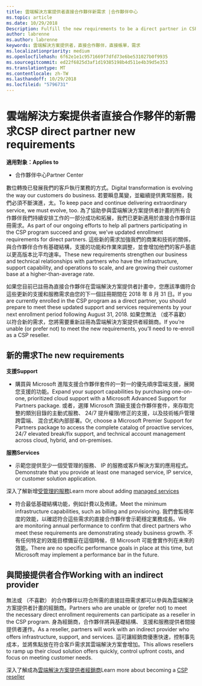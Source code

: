 ```yaml
---
title: 雲端解決方案提供者直接合作夥伴新需求 |合作夥伴中心
ms.topic: article
ms.date: 10/29/2018
Description: Fulfill the new requirements to be a direct partner in CSP
author: labrenne
ms.author: labrenne
keywords: 雲端解決方案提供者，直接合作夥伴，直接帳單，需求
ms.localizationpriority: medium
ms.openlocfilehash: 6f62e1e1c9571669f7dfd73e6be531027b0f9935
ms.sourcegitcommit: ed22f6825d3af1d19385198b4d511e4b39d5e353
ms.translationtype: MT
ms.contentlocale: zh-TW
ms.lasthandoff: 10/29/2018
ms.locfileid: "5796731"
---
```

# <a name="csp-direct-partner-new-requirements"></a><span data-ttu-id="9e8df-103">雲端解決方案提供者直接合作夥伴的新需求</span><span class="sxs-lookup"><span data-stu-id="9e8df-103">CSP direct partner new requirements</span></span>

**<span data-ttu-id="9e8df-104">適用對象：</span><span class="sxs-lookup"><span data-stu-id="9e8df-104">Applies to</span></span>**

- <span data-ttu-id="9e8df-105">合作夥伴中心</span><span class="sxs-lookup"><span data-stu-id="9e8df-105">Partner Center</span></span>

<span data-ttu-id="9e8df-106">數位轉換已發展我們的客戶執行業務的方式。</span><span class="sxs-lookup"><span data-stu-id="9e8df-106">Digital transformation is evolving the way our customers do business.</span></span> <span data-ttu-id="9e8df-107">若要瞬息萬變，並繼續提供異常服務，我們必須不斷演進，太。</span><span class="sxs-lookup"><span data-stu-id="9e8df-107">To keep pace and continue delivering extraordinary service, we must evolve, too.</span></span> <span data-ttu-id="9e8df-108">為了協助參與雲端解決方案提供者計畫的所有合作夥伴我們持續安排工作的一部分成功和拓展，我們已更新適用於直接合作夥伴註冊需求。</span><span class="sxs-lookup"><span data-stu-id="9e8df-108">As part of our ongoing efforts to help all partners participating in the CSP program succeed and grow, we’ve updated enrollment requirements for direct partners.</span></span> <span data-ttu-id="9e8df-109">這些新的需求加強我們的商業和技術的關係，與合作夥伴合作有基礎結構，支援的功能和作業來調整，並會增加他們的客戶基底以更高版本比平均速率。</span><span class="sxs-lookup"><span data-stu-id="9e8df-109">These new requirements strengthen our business and technical relationships with partners who have the infrastructure, support capability, and operations to scale, and are growing their customer base at a higher-than-average rate.</span></span>

<span data-ttu-id="9e8df-110">如果您目前已註冊為直接合作夥伴在雲端解決方案提供者計畫中，您應該準備符合這些更新的支援和服務需求由您的下一個註冊期間在 2018 年 8 月 31 日。</span><span class="sxs-lookup"><span data-stu-id="9e8df-110">If you are currently enrolled in the CSP program as a direct partner, you should prepare to meet these updated support and services requirements by your next enrollment period following August 31, 2018.</span></span> <span data-ttu-id="9e8df-111">如果您無法 （或不喜歡） 以符合新的需求，您將需要重新註冊為雲端解決方案提供者經銷商。</span><span class="sxs-lookup"><span data-stu-id="9e8df-111">If you’re unable (or prefer not) to meet the new requirements, you’ll need to re-enroll as a CSP reseller.</span></span>

## <a name="the-new-requirements"></a><span data-ttu-id="9e8df-112">新的需求</span><span class="sxs-lookup"><span data-stu-id="9e8df-112">The new requirements</span></span>

**<span data-ttu-id="9e8df-113">支援</span><span class="sxs-lookup"><span data-stu-id="9e8df-113">Support</span></span>**

- <span data-ttu-id="9e8df-114">購買與 Microsoft 進階支援合作夥伴套件的一對一的優先順序雲端支援，展開您支援的功能。</span><span class="sxs-lookup"><span data-stu-id="9e8df-114">Expand your support capabilities by purchasing one-on-one, prioritized cloud support with a Microsoft Advanced Support for Partners package.</span></span> <span data-ttu-id="9e8df-115">或者，選擇 Microsoft 頂級支援合作夥伴套件，來存取完整的類別目錄的主動式服務、 24/7 提升權限/修正的支援，以及技術帳戶管理跨雲端、 混合式和內部部署。</span><span class="sxs-lookup"><span data-stu-id="9e8df-115">Or, choose a Microsoft Premier Support for Partners package to access the complete catalog of proactive services, 24/7 elevated break/fix support, and technical account management across cloud, hybrid, and on-premises.</span></span> 

**<span data-ttu-id="9e8df-116">服務</span><span class="sxs-lookup"><span data-stu-id="9e8df-116">Services</span></span>**

- <span data-ttu-id="9e8df-117">示範您提供至少一個受管理的服務、 IP 的服務或客戶解決方案的應用程式。</span><span class="sxs-lookup"><span data-stu-id="9e8df-117">Demonstrate that you provide at least one managed service, IP service, or customer solution application.</span></span> 

<span data-ttu-id="9e8df-118">深入了解新增[受管理的服務](https://partner.microsoft.com/business-opportunities/managed-services-provider)</span><span class="sxs-lookup"><span data-stu-id="9e8df-118">Learn more about adding [managed services](https://partner.microsoft.com/business-opportunities/managed-services-provider)</span></span> 

- <span data-ttu-id="9e8df-119">符合最低基礎結構功能，例如計費以及佈建。</span><span class="sxs-lookup"><span data-stu-id="9e8df-119">Meet the minimum infrastructure capabilities, such as billing and provisioning.</span></span>
<span data-ttu-id="9e8df-120">我們會監視年度的效能，以確認符合這些需求的直接合作夥伴會示範穩定業務成長。</span><span class="sxs-lookup"><span data-stu-id="9e8df-120">We are monitoring annual performance to confirm that direct partners who meet these requirements are demonstrating steady business growth.</span></span> <span data-ttu-id="9e8df-121">不有任何特定的效能目標備妥在這個時候，但 Microsoft 可能會實作列在未來的效能。</span><span class="sxs-lookup"><span data-stu-id="9e8df-121">There are no specific performance goals in place at this time, but Microsoft may implement a performance bar in the future.</span></span> 

## <a name="working-with-an-indirect-provider"></a><span data-ttu-id="9e8df-122">與間接提供者合作</span><span class="sxs-lookup"><span data-stu-id="9e8df-122">Working with an indirect provider</span></span>

<span data-ttu-id="9e8df-123">無法或 （不喜歡） 的合作夥伴以符合所需的直接註冊需求都可以參與為雲端解決方案提供者計畫的經銷商。</span><span class="sxs-lookup"><span data-stu-id="9e8df-123">Partners who are unable or (prefer not) to meet the necessary direct enrollment requirements can participate as a reseller in the CSP program.</span></span> <span data-ttu-id="9e8df-124">身為經銷商，合作夥伴將與基礎結構、 支援和服務提供者間接提供者運作。</span><span class="sxs-lookup"><span data-stu-id="9e8df-124">As a reseller, partners will work with an indirect provider who offers infrastructure, support, and services.</span></span> <span data-ttu-id="9e8df-125">這可讓經銷商優惠快速，控制事先成本，並將焦點放在符合客戶需求其雲端解決方案會增加。</span><span class="sxs-lookup"><span data-stu-id="9e8df-125">This allows resellers to ramp up their cloud solution offers quickly, control upfront costs, and focus on meeting customer needs.</span></span>  

<span data-ttu-id="9e8df-126">深入了解成為[雲端解決方案提供者經銷商](https://partner.microsoft.com/cloud-solution-provider)</span><span class="sxs-lookup"><span data-stu-id="9e8df-126">Learn more about becoming a [CSP reseller](https://partner.microsoft.com/cloud-solution-provider)</span></span>



